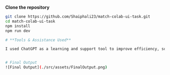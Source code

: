 <!-- Instructions to run the code locally  -->
**Clone the repository**
   ```bash
   git clone https://github.com/Shaiphali23/match-colab-ui-task.git
   cd match-colab-ui-task
   npm install
   npm run dev

# **Tools & Assistance Used**

I used ChatGPT as a learning and support tool to improve efficiency, solve problems faster, and write better code with confidence.


# Final Output
![Final Output](./src/assets/FinalOutput.png)




